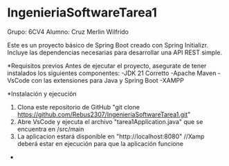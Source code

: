 # IngenieriaSoftwareTarea1
Grupo: 6CV4
Alumno: Cruz Merlin Wilfrido

Este es un proyecto básico de Spring Boot creado con Spring Initializr. Incluye las dependencias necesarias para desarrollar una API REST simple.

*Requisitos previos
Antes de ejecutar el proyecto, asegurate de tener instalados los siguientes componentes:
  -JDK 21 Corretto
  -Apache Maven
  -VsCode con las extensiones para Java y Spring Boot
  -XAMPP

*Instalación y ejecución
  1. Clona este repositorio de GitHub
    "git clone https://github.com/Rebus2307/IngenieriaSoftwareTarea1.git"
  2. Abre VsCode y ejecuta el archivo "tarea1Application.java" que se encuentra en /src/main
  3. La aplicacion estará disponible en "http://localhost:8080"                                               //Xamp deberá estar en ejecución para que la aplicación funcione

*
